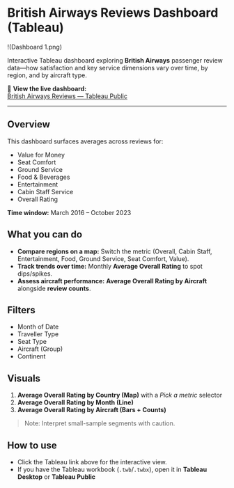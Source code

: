 # British Airways Reviews Dashboard (Tableau)

!(Dashboard 1.png)

Interactive Tableau dashboard exploring **British Airways** passenger review data—how satisfaction and key service dimensions vary over time, by region, and by aircraft type.

🔗 **View the live dashboard:**  
[British Airways Reviews — Tableau Public](https://public.tableau.com/views/BritishAirways_17569479586280/Dashboard1?:language=en-US&:sid=&:redirect=auth&:display_count=n&:origin=viz_share_link)

---

## Overview
This dashboard surfaces averages across reviews for:
- Value for Money
- Seat Comfort
- Ground Service
- Food & Beverages
- Entertainment
- Cabin Staff Service
- Overall Rating

**Time window:** March 2016 – October 2023

## What you can do
- **Compare regions on a map:** Switch the metric (Overall, Cabin Staff, Entertainment, Food, Ground Service, Seat Comfort, Value).
- **Track trends over time:** Monthly **Average Overall Rating** to spot dips/spikes.
- **Assess aircraft performance:** **Average Overall Rating by Aircraft** alongside **review counts**.

## Filters
- Month of Date
- Traveller Type
- Seat Type
- Aircraft (Group)
- Continent

## Visuals
1. **Average Overall Rating by Country (Map)** with a *Pick a metric* selector  
2. **Average Overall Rating by Month (Line)**  
3. **Average Overall Rating by Aircraft (Bars + Counts)**

> Note: Interpret small-sample segments with caution.

## How to use
- Click the Tableau link above for the interactive view.  
- If you have the Tableau workbook (`.twb`/`.twbx`), open it in **Tableau Desktop** or **Tableau Public** 


